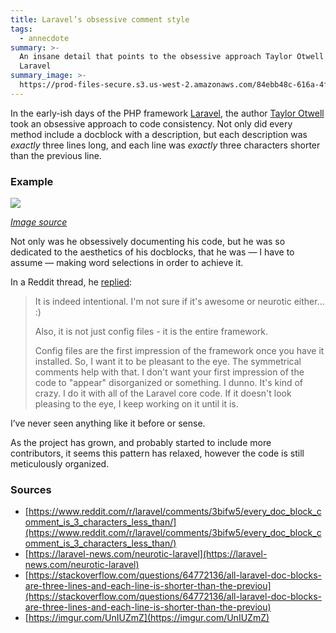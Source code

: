 ```yaml
---
title: Laravel’s obsessive comment style
tags:
  - annecdote
summary: >-
  An insane detail that points to the obsessive approach Taylor Otwell took with
  Laravel
summary_image: >-
  https://prod-files-secure.s3.us-west-2.amazonaws.com/84ebb48c-616a-4f51-ae9a-991a4e0a7e9b/c2bcf002-2b8b-47b2-8f0c-6d726fa216c1/undefined_-_Imgur.png?X-Amz-Algorithm=AWS4-HMAC-SHA256&X-Amz-Content-Sha256=UNSIGNED-PAYLOAD&X-Amz-Credential=AKIAT73L2G45HZZMZUHI%2F20240722%2Fus-west-2%2Fs3%2Faws4_request&X-Amz-Date=20240722T031329Z&X-Amz-Expires=3600&X-Amz-Signature=e9e5da655443cfe324becd9df4300f1d7298a8deb292b548b7b46940d8d3f3e2&X-Amz-SignedHeaders=host&x-id=GetObject
---
```

In the early-ish days of the PHP framework [Laravel](https://laravel.com/), the author [Taylor Otwell](https://github.com/taylorotwell) took an obsessive approach to code consistency. Not only did every method include a docblock with a description, but each description was _exactly_ three lines long, and each line was _exactly_ three characters shorter than the previous line.


### Example


![](https://prod-files-secure.s3.us-west-2.amazonaws.com/84ebb48c-616a-4f51-ae9a-991a4e0a7e9b/c2bcf002-2b8b-47b2-8f0c-6d726fa216c1/undefined_-_Imgur.png?X-Amz-Algorithm=AWS4-HMAC-SHA256&X-Amz-Content-Sha256=UNSIGNED-PAYLOAD&X-Amz-Credential=AKIAT73L2G45HZZMZUHI%2F20240722%2Fus-west-2%2Fs3%2Faws4_request&X-Amz-Date=20240722T031329Z&X-Amz-Expires=3600&X-Amz-Signature=e9e5da655443cfe324becd9df4300f1d7298a8deb292b548b7b46940d8d3f3e2&X-Amz-SignedHeaders=host&x-id=GetObject)


[_Image source_](https://imgur.com/UnIUZmZ)


Not only was he obsessively documenting his code, but he was so dedicated to the aesthetics of his docblocks, that he was — I have to assume — making word selections in order to achieve it.


In a Reddit thread, he [replied](https://www.reddit.com/r/laravel/comments/20ovey/comment/cg5w2x6/?utm_source=reddit&utm_medium=web2x&context=3):


> It is indeed intentional. I'm not sure if it's awesome or neurotic either... :)  
>   
> Also, it is not just config files - it is the entire framework.  
>   
> Config files are the first impression of the framework once you have it installed. So, I want it to be pleasant to the eye. The symmetrical comments help with that. I don't want your first impression of the code to "appear" disorganized or something. I dunno. It's kind of crazy. I do it with all of the Laravel core code. If it doesn't look pleasing to the eye, I keep working on it until it is.


I’ve never seen anything like it before or sense.


As the project has grown, and probably started to include more contributors, it seems this pattern has relaxed, however the code is still meticulously organized.


### Sources

- [https://www.reddit.com/r/laravel/comments/3bifw5/every_doc_block_comment_is_3_characters_less_than/](https://www.reddit.com/r/laravel/comments/3bifw5/every_doc_block_comment_is_3_characters_less_than/)
- [https://laravel-news.com/neurotic-laravel](https://laravel-news.com/neurotic-laravel)
- [https://stackoverflow.com/questions/64772136/all-laravel-doc-blocks-are-three-lines-and-each-line-is-shorter-than-the-previou](https://stackoverflow.com/questions/64772136/all-laravel-doc-blocks-are-three-lines-and-each-line-is-shorter-than-the-previou)
- [https://imgur.com/UnIUZmZ](https://imgur.com/UnIUZmZ)
